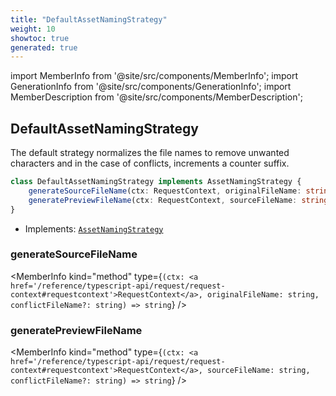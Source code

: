 ```yaml
---
title: "DefaultAssetNamingStrategy"
weight: 10
showtoc: true
generated: true
---
```

<!-- This file was generated from the Vendure source. Do not modify. Instead, re-run the "docs:build" script -->
import MemberInfo from '@site/src/components/MemberInfo';
import GenerationInfo from '@site/src/components/GenerationInfo';
import MemberDescription from '@site/src/components/MemberDescription';


## DefaultAssetNamingStrategy

<GenerationInfo sourceFile="packages/core/src/config/asset-naming-strategy/default-asset-naming-strategy.ts" sourceLine="15" packageName="@vendure/core" />

The default strategy normalizes the file names to remove unwanted characters and
in the case of conflicts, increments a counter suffix.

```ts title="Signature"
class DefaultAssetNamingStrategy implements AssetNamingStrategy {
    generateSourceFileName(ctx: RequestContext, originalFileName: string, conflictFileName?: string) => string;
    generatePreviewFileName(ctx: RequestContext, sourceFileName: string, conflictFileName?: string) => string;
}
```
* Implements: <code><a href='/reference/typescript-api/assets/asset-naming-strategy#assetnamingstrategy'>AssetNamingStrategy</a></code>



<div className="members-wrapper">

### generateSourceFileName

<MemberInfo kind="method" type={`(ctx: <a href='/reference/typescript-api/request/request-context#requestcontext'>RequestContext</a>, originalFileName: string, conflictFileName?: string) => string`}   />


### generatePreviewFileName

<MemberInfo kind="method" type={`(ctx: <a href='/reference/typescript-api/request/request-context#requestcontext'>RequestContext</a>, sourceFileName: string, conflictFileName?: string) => string`}   />




</div>
